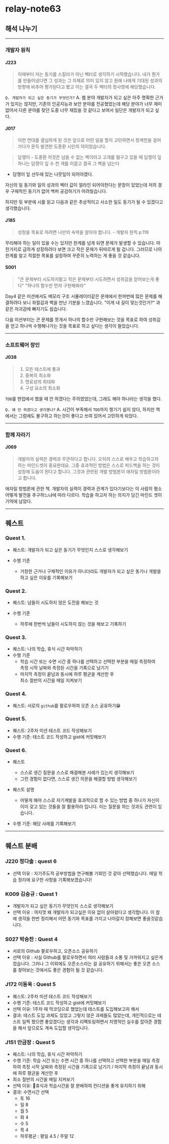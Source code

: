 # relay-note63

## 해석 나누기

---

### 개발자 원칙

#### J223

> 이때부터 저는 동기를 스칼라가 아닌 벡터로 생각하기 시작했습니다. 내가 뭔가를 만들어냈다면 그 성과는 그 자체로 의미 있지 않고 원래 나에게 기대된 성과의 방향에 비추어 평가된다고 봤고 이는 결국 두 벡터의 정사영에 해당했습니다.

`Q. 개발자가 되고 싶은 동기가 무엇인가?`
A. 웹 분야 개발자가 되고 싶은 아주 명확한 근거가 있지는 않지만, 기존의 인공지능과 보안 분야를 전공했었는데 해당 분야가 너무 재미없어서 다른 분야를 찾던 도중 너무 재밌을 것 같다고 보여서 일단은 개발자가 되고 싶다.

#### J017

> 이런 연대를 결심하게 된 것은 앞으로 어떤 일을 할지 고민하면서 청계천을 걸어가다가 문득 발견한 도종환 시인의 덕이었습니다.

> 담쟁이 - 도종환
> 저것은 넘을 수 없는 벽이라고
> 고개를 떨구고 있을 때
> 담쟁이 잎 하나는
> 담쟁이 잎 수 천 개를 이끌고
> 결국 그 벽을 넘는다

-   담쟁이 잎 선두에 있는 나뭇잎이 되어야겠다.

자신의 일 동기와 일의 성과의 벡터 값이 얼라인 되어야한다는 문장이 있었는데 저의 경우 구체적인 동기가 없어 백퍼 공감하기가 어려웠습니다.

하지만 뒷 부분에 시를 읽고 다음과 같은 추상적이고 사소한 일도 동기가 될 수 있겠다고 생각했습니다.

#### J185

> 성장을 목표로 하려면 나만의 속력을 알아야 합니다. - 개발자 원칙 p.119

무리해야 하는 일이 있을 수는 있지만 한계를 넘게 되면 문제가 발생할 수 있습니다. 마찬가지로 급하게 성장하려다 보면 크고 작은 문제가 뒤따르게 될 겁니다. 그러므로 나의 한계를 알고 적절한 목표를 설정하여 꾸준히 노력하는 게 좋을 것 같습니다.

#### S001

> "큰 문제부터 시도하지말고 작은 문제부터 시도하면서 성취감을 얻어보는게 좋다"
> "하나의 함수만 먼저 구현해봐라"

Day4 같은 미션에서도 메모리 구조 시뮬레이터같은 문제에서 한꺼번에 많은 문제를 해결하려다 보니 좌절감과 벽을 만난 기분을 느꼈습니다. "이게 내 길이 맞는것인가?" 과 같은 자괴감에 빠지기도 쉽습니다.

다음 미션부터는 큰 문제를 쪼개서 하나의 함수만 구현해보는 것을 목표로 하여 성취감을 얻고 하나씩 수행해나가는 것을 목표로 하고 싶다는 생각이 들었습니다.

---

### 소프트웨어 장인

#### J038

> 1. 모든 테스트에 통과
> 2. 중복의 최소화
> 3. 명료성의 최대화
> 4. 구성 요소의 최소화

`TDD`를 현업에서 했을 때 안 하겠다는 주의였었는데, 그래도 해야 하나라는 생각을 했다.

`Q. 왜 안 하겠다고 생각했나?`
A. 시간이 부족해서 `TDD`까지 챙기기 쉽지 않다, 하지만 책에서는 그럼에도 불구하고 하는것이 좋다고 쓰여 있어서 고민하게 되었다.

---

### 함께 자라기

#### J069

> 개발자의 실력은 경력과 무관하다고 합니다. 오히려 스스로 배우고 학습하고자 하는 마인드셋이 중요한데요.
> 그중 효과적인 방법은 스스로 피드백을 하는 것이 성장에 도움이 된다고 합니다. 그것과 관련된 개발 방법론이 애자일 방법론이라고 합니다.

애자일 방법론에 관한 책.
개발자의 실력이 경력과 관계가 있다기보다는 이 사람의 평소 어떻게 발전을 추구하느냐에 따라 다르다. 학습을 하고자 하는 의지가 담긴 마인드 셋이 기억에 남았다.

---

## 퀘스트

### Quest 1.

-   퀘스트: 개발자가 되고 싶은 동기가 무엇인지 스스로 생각해보기

-   수행 기준
    -   거창한 근거나 구체적인 이유가 아니더라도 개발자가 되고 싶은 동기나 개발을 하고 싶은 이유를 기록해보기

### Quest 2.

-   퀘스트: 남들이 시도하지 않은 도전을 해보는 것

-   수행 기준
    -   하루에 한번씩 남들이 시도하지 않는 것을 해보고 기록하기

### Quest 3.

-   퀘스트: 나의 학습, 휴식 시간 파악하기
-   수행 기준
    -   학습 시간 또는 수면 시간 중 하나를 선택하고 선택한 부분을 매일 측정하여  
        측정 시작 날짜와 측정된 시간을 기록으로 남기기
    -   마지막 측정이 끝남과 동시에 하루 평균을 계산한 후  
        최소 절반의 시간을 매일 지켜보기

### Quest 4.

-   퀘스트: 서로의 `github`를 팔로우하여 오픈 소스 공유하기😁

### Quest 5.

-   퀘스트: 2주차 미션 테스트 코드 작성해보기
-   수행 기준: 테스트 코드 작성하고 gist에 커밋해보기

### Quest 6.

-   퀘스트

    -   스스로 생긴 질문을 스스로 해결해본 사례가 있는지 생각해보기
    -   그런 경험이 없다면, 스스로 생긴 의문을 해결할 방법 생각해보기

-   퀘스트 설명
    -   어떻게 해야 스스로 자기계발을 효과적으로 할 수 있는 방법 중 하나가 자신이 이미 갖고 있는 것들을 잘 활용하라 입니다. 이는 질문을 하는 것과도 관련이 있습니다.
-   수행 기준: 해당 사례를 기록해보기


---

## 퀘스트 분배

### J220 정다솔 : quest 6
* 선택 이유 : 자기주도적 공부방법을 연구해볼 기회인 것 같아 선택했습니다. 매일 학습 정리에 요구한 사항을 기록해보겠습니다!

### K009 김승규 : Quest 1 
* 개발자가 되고 싶은 동기가 무엇인지 스스로 생각해보기
* 선택 이유 : 여지껏 왜 개발자가 되고싶은 이유 없이 살아왔다고 생각합니다. 이 참에 생각을 한번 정리해서 어떤 동기와 목표를 가지고 나아갈지 정해보면 좋을것같습니다.

### S027 박승찬 : Quest 4
* 서로의 Github 팔로우하고, 오픈소스 공유하기
* 선택 이유 : 사실 Github를 팔로우하면서 여러 사람들과 소통 및 가까워지고 싶은게 컸습니다. 그러나 그 이외에도 오픈소스라는 걸 공유하기 위해서는 좋은 오픈 소스를 찾아보는 것에서도 좋은 경험이 될 것 같습니다.

### J172 이동욱 : Quest 5
* 퀘스트: 2주차 미션 테스트 코드 작성해보기
* 수행 기준: 테스트 코드 작성하고 gist에 커밋해보기
* 선택 이유: 1주차 때 막코딩으로 했었는데 테스트를 도입해보고자 해서
* 결과: 테스트 도입 과제도 있었고 그렇지 않은 과제들도 많았는데, 개인적으로는 테스트 일찍 짰으면 좋았겠다는 생각과 리팩토링하면서 치명적인 실수를 잡아준 경험을 해서 앞으로도 계속 도입할 생각입니다.

### J151 안금장 : Quest 5
* 퀘스트: 나의 학습, 휴식 시간 파악하기
* 수행 기준: 학습 시간 또는 수면 시간 중 하나를 선택하고 선택한 부분을 매일 측정하여 측정 시작 날짜와 측정된 시간을 기록으로 남기기 / 마지막 측정이 끝남과 동시에 하루 평균을 계산한 후
* 최소 절반의 시간을 매일 지켜보기
* 선택 이유: 휴식과 학습시간을 잘 분배하여 컨디션을 좋게 유지하기 위해
* 결과: 수면시간 선택
    * 토 16
    * 일 8
    * 월 5
    * 화 4
    * 수 5
    * 목 4
    * 하루평균 : 평일 4.5 / 주말 12

